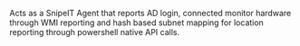 Acts as a SnipeIT Agent that reports AD login, connected monitor hardware through WMI reporting and hash based subnet mapping for location reporting through powershell native API calls.
